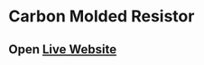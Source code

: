 # Carbon Molded Resistor

## Open [Live Website](https://github.com/codeAbinsh/carbon-resistor-color-code)